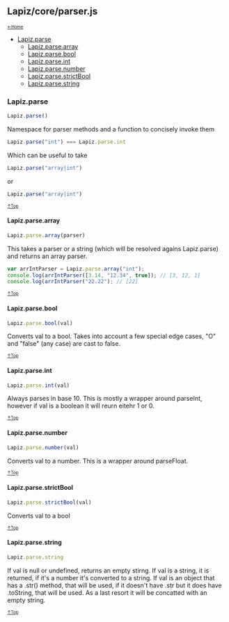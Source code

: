 ## Lapiz/core/parser.js<a name="__top"></a>

<sub><sup>[&larr;Home](index.md)</sup></sub>

* [Lapiz.parse](#Lapiz.parse)
  * [Lapiz.parse.array](#Lapiz.parse.array)
  * [Lapiz.parse.bool](#Lapiz.parse.bool)
  * [Lapiz.parse.int](#Lapiz.parse.int)
  * [Lapiz.parse.number](#Lapiz.parse.number)
  * [Lapiz.parse.strictBool](#Lapiz.parse.strictBool)
  * [Lapiz.parse.string](#Lapiz.parse.string)

### <a name='Lapiz.parse'></a>Lapiz.parse
```javascript
Lapiz.parse()
```
Namespace for parser methods and a function to concisely invoke them
```javascript
Lapiz.parse("int") === Lapiz.parse.int
```
Which can be useful to take 
```javascript
Lapiz.parse("array|int")
```
or
```javascript
Lapiz.parse("array|int")
```

<sub><sup>[&uarr;Top](#__top)</sup></sub>
#### <a name='Lapiz.parse.array'></a>Lapiz.parse.array
```javascript
Lapiz.parse.array(parser)
```
This takes a parser or a string (which will be resolved agains Lapiz.parse)
and returns an array parser.
```javascript
var arrIntParser = Lapiz.parse.array("int");
console.log(arrIntParser([3.14, "12.34", true]); // [3, 12, 1]
console.log(arrIntParser("22.22"); // [22]
```

<sub><sup>[&uarr;Top](#__top)</sup></sub>
#### <a name='Lapiz.parse.bool'></a>Lapiz.parse.bool
```javascript
Lapiz.parse.bool(val)
```
Converts val to a bool. Takes into account a few special edge cases, "O"
and "false" (any case) are cast to false.

<sub><sup>[&uarr;Top](#__top)</sup></sub>
#### <a name='Lapiz.parse.int'></a>Lapiz.parse.int
```javascript
Lapiz.parse.int(val)
```
Always parses in base 10. This is mostly a wrapper
around parseInt, however if val is a boolean it will reurn eitehr 1
or 0.

<sub><sup>[&uarr;Top](#__top)</sup></sub>
#### <a name='Lapiz.parse.number'></a>Lapiz.parse.number
```javascript
Lapiz.parse.number(val)
```
Converts val to a number. This is a wrapper around parseFloat.

<sub><sup>[&uarr;Top](#__top)</sup></sub>
#### <a name='Lapiz.parse.strictBool'></a>Lapiz.parse.strictBool
```javascript
Lapiz.parse.strictBool(val)
```
Converts val to a bool

<sub><sup>[&uarr;Top](#__top)</sup></sub>
#### <a name='Lapiz.parse.string'></a>Lapiz.parse.string
```javascript
Lapiz.parse.string
```
If val is null or undefined, returns an empty stirng. If val
is a string, it is returned, if it's a number it's converted
to a string. If val is an object that has a .str() method,
that will be used, if it doesn't have .str but it does have
.toString, that will be used. As a last resort it will be
concatted with an empty string.

<sub><sup>[&uarr;Top](#__top)</sup></sub>